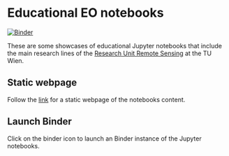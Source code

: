 # Educational EO notebooks

[![Binder](https://mybinder.org/badge_logo.svg)](https://mybinder.org/v2/gh/tuw-geo/tuw_education_notebooks/main)

These are some showcases of educational Jupyter notebooks that include the main research lines of the [Research Unit Remote Sensing](https://www.tuwien.at/en/mg/geo/rs) at the TU Wien.

## Static webpage

Follow the [link](https://tuw-geo.github.io/tuw_education_notebooks/) for a static webpage of the notebooks content.

## Launch Binder

Click on the binder icon to launch an Binder instance of the Jupyter notebooks.